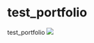 # test_portfolio
test_portfolio
<img src="https://capsule-render.vercel.app/api?type=waving&color=auto&height=200&section=header&text=내용입력&fontSize=90" />
